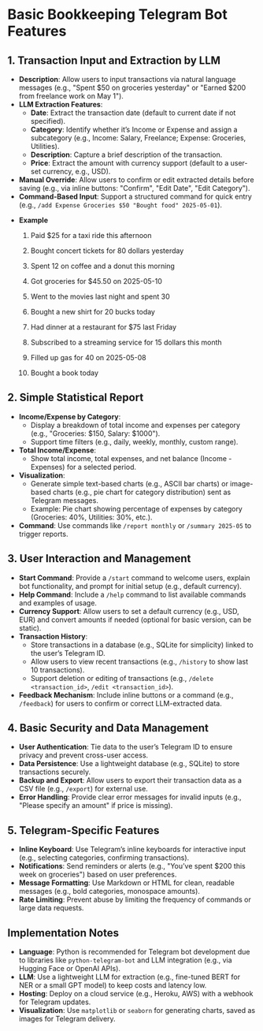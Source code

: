 # Basic Bookkeeping Telegram Bot Features

## 1. Transaction Input and Extraction by LLM
   - **Description**: Allow users to input transactions via natural language messages (e.g., "Spent $50 on groceries yesterday" or "Earned $200 from freelance work on May 1").
   - **LLM Extraction Features**:
     - **Date**: Extract the transaction date (default to current date if not specified).
     - **Category**: Identify whether it’s Income or Expense and assign a subcategory (e.g., Income: Salary, Freelance; Expense: Groceries, Utilities).
     - **Description**: Capture a brief description of the transaction.
     - **Price**: Extract the amount with currency support (default to a user-set currency, e.g., USD).
   - **Manual Override**: Allow users to confirm or edit extracted details before saving (e.g., via inline buttons: "Confirm", "Edit Date", "Edit Category").
   - **Command-Based Input**: Support a structured command for quick entry (e.g., `/add Expense Groceries $50 "Bought food" 2025-05-01`).

* **Example**

  1. Paid $25 for a taxi ride this afternoon

  2. Bought concert tickets for 80 dollars yesterday

  3. Spent 12 on coffee and a donut this morning

  4. Got groceries for $45.50 on 2025-05-10

  5. Went to the movies last night and spent 30

  6. Bought a new shirt for 20 bucks today

  7. Had dinner at a restaurant for $75 last Friday

  8. Subscribed to a streaming service for 15 dollars this month

  9. Filled up gas for 40 on 2025-05-08

  10. Bought a book today

## 2. Simple Statistical Report
   - **Income/Expense by Category**:
     - Display a breakdown of total income and expenses per category (e.g., "Groceries: $150, Salary: $1000").
     - Support time filters (e.g., daily, weekly, monthly, custom range).
   - **Total Income/Expense**:
     - Show total income, total expenses, and net balance (Income - Expenses) for a selected period.
   - **Visualization**:
     - Generate simple text-based charts (e.g., ASCII bar charts) or image-based charts (e.g., pie chart for category distribution) sent as Telegram messages.
     - Example: Pie chart showing percentage of expenses by category (Groceries: 40%, Utilities: 30%, etc.).
   - **Command**: Use commands like `/report monthly` or `/summary 2025-05` to trigger reports.

## 3. User Interaction and Management
   - **Start Command**: Provide a `/start` command to welcome users, explain bot functionality, and prompt for initial setup (e.g., default currency).
   - **Help Command**: Include a `/help` command to list available commands and examples of usage.
   - **Currency Support**: Allow users to set a default currency (e.g., USD, EUR) and convert amounts if needed (optional for basic version, can be static).
   - **Transaction History**:
     - Store transactions in a database (e.g., SQLite for simplicity) linked to the user’s Telegram ID.
     - Allow users to view recent transactions (e.g., `/history` to show last 10 transactions).
     - Support deletion or editing of transactions (e.g., `/delete <transaction_id>`, `/edit <transaction_id>`).
   - **Feedback Mechanism**: Include inline buttons or a command (e.g., `/feedback`) for users to confirm or correct LLM-extracted data.

## 4. Basic Security and Data Management
   - **User Authentication**: Tie data to the user’s Telegram ID to ensure privacy and prevent cross-user access.
   - **Data Persistence**: Use a lightweight database (e.g., SQLite) to store transactions securely.
   - **Backup and Export**: Allow users to export their transaction data as a CSV file (e.g., `/export`) for external use.
   - **Error Handling**: Provide clear error messages for invalid inputs (e.g., "Please specify an amount" if price is missing).

## 5. Telegram-Specific Features
   - **Inline Keyboard**: Use Telegram’s inline keyboards for interactive input (e.g., selecting categories, confirming transactions).
   - **Notifications**: Send reminders or alerts (e.g., "You’ve spent $200 this week on groceries") based on user preferences.
   - **Message Formatting**: Use Markdown or HTML for clean, readable messages (e.g., bold categories, monospace amounts).
   - **Rate Limiting**: Prevent abuse by limiting the frequency of commands or large data requests.

## Implementation Notes
- **Language**: Python is recommended for Telegram bot development due to libraries like `python-telegram-bot` and LLM integration (e.g., via Hugging Face or OpenAI APIs).
- **LLM**: Use a lightweight LLM for extraction (e.g., fine-tuned BERT for NER or a small GPT model) to keep costs and latency low.
- **Hosting**: Deploy on a cloud service (e.g., Heroku, AWS) with a webhook for Telegram updates.
- **Visualization**: Use `matplotlib` or `seaborn` for generating charts, saved as images for Telegram delivery.